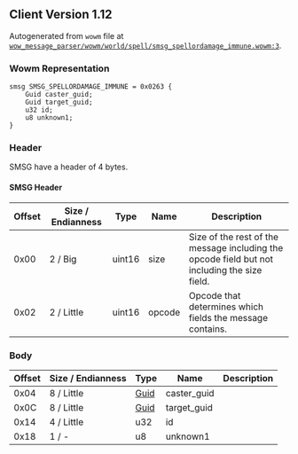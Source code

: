 ## Client Version 1.12

Autogenerated from `wowm` file at [`wow_message_parser/wowm/world/spell/smsg_spellordamage_immune.wowm:3`](https://github.com/gtker/wow_messages/tree/main/wow_message_parser/wowm/world/spell/smsg_spellordamage_immune.wowm#L3).

### Wowm Representation
```rust,ignore
smsg SMSG_SPELLORDAMAGE_IMMUNE = 0x0263 {
    Guid caster_guid;
    Guid target_guid;
    u32 id;
    u8 unknown1;
}
```
### Header
SMSG have a header of 4 bytes.

#### SMSG Header
| Offset | Size / Endianness | Type   | Name   | Description |
| ------ | ----------------- | ------ | ------ | ----------- |
| 0x00   | 2 / Big           | uint16 | size   | Size of the rest of the message including the opcode field but not including the size field.|
| 0x02   | 2 / Little        | uint16 | opcode | Opcode that determines which fields the message contains.|
### Body
| Offset | Size / Endianness | Type | Name | Description |
| ------ | ----------------- | ---- | ---- | ----------- |
| 0x04 | 8 / Little | [Guid](../spec/packed-guid.md) | caster_guid |  |
| 0x0C | 8 / Little | [Guid](../spec/packed-guid.md) | target_guid |  |
| 0x14 | 4 / Little | u32 | id |  |
| 0x18 | 1 / - | u8 | unknown1 |  |
